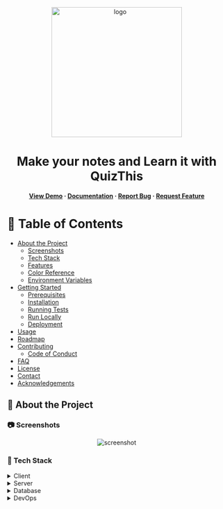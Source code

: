 <div align="center">
  <img src="https://user-images.githubusercontent.com/38793933/198019682-dcb72b17-760d-41a8-9540-179e53fcda1d.png" alt="logo" width="300" height="auto" />
  
  <h1>Make your notes and Learn it with QuizThis</h1>
  

<h4>
    <a href="https://github.com/Alisherka7/QuizThis_RestfulAPI_SpringBoot">View Demo</a>
  <span> · </span>
    <a href="https://github.com/Alisherka7/QuizThis_RestfulAPI_SpringBoot/blob/main/README.md">Documentation</a>
  <span> · </span>
    <a href="https://github.com/Alisherka7/QuizThis_RestfulAPI_SpringBoot/issues">Report Bug</a>
  <span> · </span>
    <a href="https://github.com/Alisherka7/QuizThis_RestfulAPI_SpringBoot/issues">Request Feature</a>
  </h4>
</div>


<!-- Table of Contents -->
# :notebook_with_decorative_cover: Table of Contents

- [About the Project](#star2-about-the-project)
  * [Screenshots](#camera-screenshots)
  * [Tech Stack](#space_invader-tech-stack)
  * [Features](#dart-features)
  * [Color Reference](#art-color-reference)
  * [Environment Variables](#key-environment-variables)
- [Getting Started](#toolbox-getting-started)
  * [Prerequisites](#bangbang-prerequisites)
  * [Installation](#gear-installation)
  * [Running Tests](#test_tube-running-tests)
  * [Run Locally](#running-run-locally)
  * [Deployment](#triangular_flag_on_post-deployment)
- [Usage](#eyes-usage)
- [Roadmap](#compass-roadmap)
- [Contributing](#wave-contributing)
  * [Code of Conduct](#scroll-code-of-conduct)
- [FAQ](#grey_question-faq)
- [License](#warning-license)
- [Contact](#handshake-contact)
- [Acknowledgements](#gem-acknowledgements)


<!-- About the Project -->
## :star2: About the Project


<!-- Screenshots -->
### :camera: Screenshots

<div align="center"> 
  <img src="https://placehold.co/600x400?text=Your+Screenshot+here" alt="screenshot" />
</div>


<!-- TechStack -->
### :space_invader: Tech Stack

<details>
  <summary>Client</summary>
  <ul>
    <li><a href="https://www.java.com/ko/">Java</a></li>
    <li><a href="https://developer.android.com/studio">Android Studio</a></li>
    <li><a href="https://www.javascript.com/">JavaScript</a></li>
    <li><a href="https://spring.io/">Spring Web Library</a></li>
    <li><a href="https://mustache.github.io/">Mustache</a></li>
  </ul>
</details>


<details>
  <summary>Server</summary>
  <ul>
    <li><a href="https://aws.amazon.com/">Amazon Web Servicce</a></li>
    <li><a href="https://spring.io/">Spring Boot</a></li>
    <li><a href="https://spring.io/">Spring JPA Library</a></li>
    <li><a href="https://spring.io/">Spring MySQL JDBC Library</a></li>
  </ul>
</details>

<details>
<summary>Database</summary>
  <ul>
    <li><a href="https://www.mysql.com/">MySQL</a></li>
  </ul>
</details>

<details>
<summary>DevOps</summary>
  <ul>
    <li><a href="https://www.docker.com/">Docker</a></li>
    <li><a href="https://circleci.com/">CircleCLI</a></li>
  </ul>
</details>
